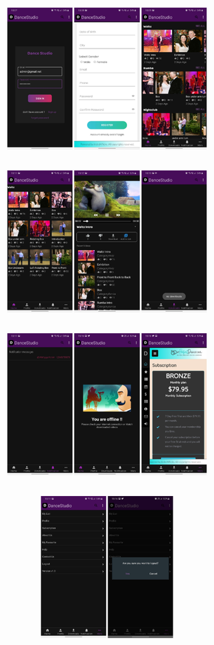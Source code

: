 <p float="left" align="center">
  <img src="https://github.com/joshipratik232/Dance-Studio/blob/master/Screenshots/Login.jpg" width="30%" height="20%"/>
  <img src="https://github.com/joshipratik232/Dance-Studio/blob/master/Screenshots/Register.jpg" width="30%" height="20%"/> 
  <img src="https://github.com/joshipratik232/Dance-Studio/blob/master/Screenshots/Home.jpg" width="30%" height="20%"/>
</p>
</br>
<p float="left" align="center">
  <img src="https://github.com/joshipratik232/Dance-Studio/blob/master/Screenshots/Category%20Wise.jpg" width="30%" height="20%"/>
  <img src="https://github.com/joshipratik232/Dance-Studio/blob/master/Screenshots/Video%20Screen.jpg" width="30%" height="20%"/> 
  <img src="https://github.com/joshipratik232/Dance-Studio/blob/master/Screenshots/Downloads.jpg" width="30%" height="20%"/>
</p>
</br>
<p float="left" align="center">
  <img src="https://github.com/joshipratik232/Dance-Studio/blob/master/Screenshots/Notifications.jpg" width="30%" height="20%"/>
  <img src="https://github.com/joshipratik232/Dance-Studio/blob/master/Screenshots/Offline.jpg" width="30%" height="20%"/> 
  <img src="https://github.com/joshipratik232/Dance-Studio/blob/master/Screenshots/Subscription.jpg" width="30%" height="20%"/>
</p>
</br>
<p float="left" align="center">
  <img src="https://github.com/joshipratik232/Dance-Studio/blob/master/Screenshots/More.jpg" width="30%" height="20%"/>
  <img src="https://github.com/joshipratik232/Dance-Studio/blob/master/Screenshots/Logout.jpg" width="30%" height="20%"/> 
</p>
</br>
